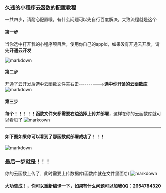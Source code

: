### 久违的小程序云函数的配置教程
一共四步，请耐心配置哦。有什么问题可以先自行百度解决，大致流程就是这个

#### 第一步
当你选中打开我的小程序项目后，使用你自己的appId，如果没有开通云开发，请先**开通云开发**

![markdown](https://7072-pretty-5gxkw1cm8381a691-1304532822.tcb.qcloud.la/1.png?sign=d48d8d83a7b57f83b198dc488164ec0b&t=1608207940)
#### 第二步
开通了云开发后选中云函数文件夹右击---------->**选中你开通的云函数库**
![markdown](https://7072-pretty-5gxkw1cm8381a691-1304532822.tcb.qcloud.la/11.gif?sign=51c325509d1e443df4eb3296d4dbcd6b&t=1608208022)
#### 第三步
**每个！！！！！**函数文件夹都需要右边选择**上传并部署**，这样在你的云函数库就可以看见了
![markdown](https://7072-pretty-5gxkw1cm8381a691-1304532822.tcb.qcloud.la/22.gif?sign=b7fa2524854707afa5102f84504c1854&t=1608208038)

------------


#### 如下图如果你可以看到了那函数就部署成功了！！！
![markdown](https://7072-pretty-5gxkw1cm8381a691-1304532822.tcb.qcloud.la/33.png?sign=7121585fa7dbb1fd772f7892314e8166&t=1608208200)

### 最后一步就是！！！

你的云函数上传了，此时需要上传数据库(函数库就在文件里面哈)
![markdown](https://7072-pretty-5gxkw1cm8381a691-1304532822.tcb.qcloud.la/josn.gif?sign=7dc88c7501e3f98633d7e37de04147d9&t=1608208448)

#### 大功告成！，你可以重新编译一下，如果有什么问题可以加我QQ：2654784320

